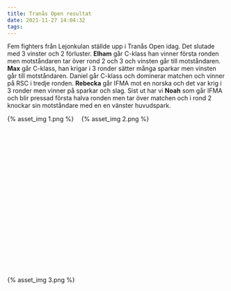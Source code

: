 ```yaml
---
title: Tranås Open resultat
date: 2021-11-27 14:04:32
tags:
---
```


Fem fighters från Lejonkulan ställde upp i Tranås Open idag. Det slutade med 3 vinster och 2 förluster.
**Elham** går C-klass han vinner första ronden men motståndaren tar över rond 2 och 3 och vinsten går till motståndaren. **Max** går C-klass, han krigar i 3 ronder sätter många sparkar men vinsten går till motståndaren. Daniel går C-klass och dominerar matchen och vinner på RSC i tredje ronden. **Rebecka** går IFMA mot en norska och det var krig i 3 ronder men vinner på sparkar och slag. Sist ut har vi **Noah** som går IFMA och blir pressad första halva ronden men tar över matchen och i rond 2 knockar sin motståndare med en en vänster huvudspark.

<style>
    .tranasbild img {
        height: 100%;
    }
</style>

<div style="display: inline-block; width: 33%; height: 370px; max-height: 370px;" class="tranasbild">
	{% asset_img 1.png %}
</div>
<div style="display: inline-block; width: 33%; height: 370px;max-height: 370px;" class="tranasbild">
	{% asset_img 2.png %}
</div>
<div style="display: inline-block; width: 33%; height: 370px;max-height: 370px;" class="tranasbild">
	{% asset_img 3.png %}
</div>